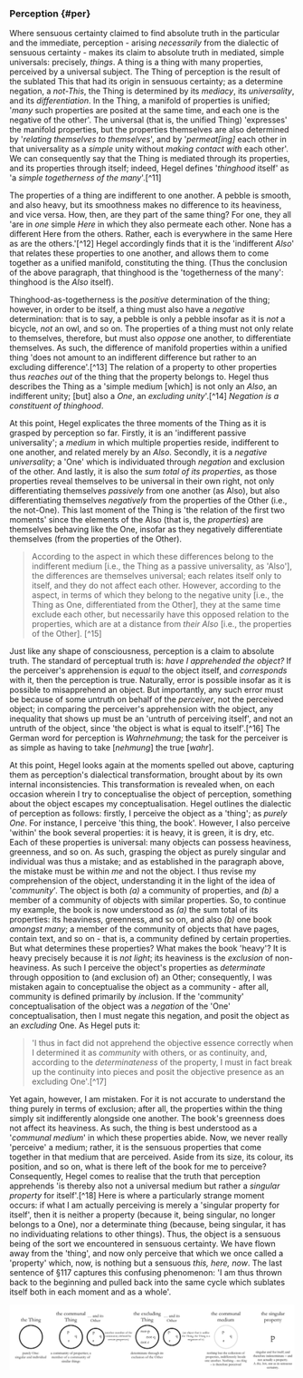 ### Perception {#per}

Where sensuous certainty claimed to find absolute truth in the particular and
the immediate, perception - arising *necessarily* from the dialectic of sensuous
certainty - makes its claim to absolute truth in mediated, simple universals:
precisely, *things*. A thing is a thing with many properties, perceived by a
universal subject. The Thing of perception is the result of the sublated This
that had its origin in sensuous certainty; as a determine negation, a
*not-This*, the Thing is determined by its *mediacy*, its *universality*, and
its *differentiation*. In the Thing, a manifold of properties is unified;
'*many* such properties are posited at the same time, and each one is the
negative of the other'. The universal (that is, the unified Thing)
'expresses' the manifold properties, but the properties themselves are also
determined by '*relating themselves to themselves*', and by '*permeat[ing]* each
other in that universality as a *simple* unity without *making contact with*
each other'. We can consequently say that the Thing is mediated through its
properties, and its properties through itself; indeed, Hegel defines '*thinghood*
itself' as 'a *simple togetherness of the many*'.[^11]

The properties of a thing are indifferent to one another. A pebble is smooth,
and also heavy, but its smoothness makes no difference to its heaviness, and
vice versa. How, then, are they part of the same thing? For one, they all 'are
in *one* simple *Here* in which they also permeate each other. None has a
different Here from the others. Rather, each is everywhere in the same Here as
are the others.'[^12] Hegel accordingly finds that it is the 'indifferent
*Also*' that relates these properties to one another, and allows them to come
together as a unified manifold, constituting the thing. (Thus the conclusion of
the above paragraph, that thinghood is the 'togetherness of the many': thinghood
is the *Also* itself).

Thinghood-as-togetherness is the *positive* determination of the thing; however,
in order to be itself, a thing must also have a *negative* determination: that
is to say, a pebble is only a pebble insofar as it is *not* a bicycle, *not* an
owl, and so on. The properties of a thing must not only relate to themselves,
therefore, but must also *oppose* one another, to differentiate themselves. As
such, the difference of manifold properties within a unified thing 'does not
amount to an indifferent difference but rather to an excluding difference'.[^13]
The relation of a property to other properties thus *reaches out* of the thing
that the property belongs to. Hegel thus describes the Thing as a 'simple medium
[which] is not only an *Also*, an indifferent unity; [but] also a *One*, an
*excluding unity*'.[^14] *Negation is a constituent of thinghood*.

At this point, Hegel explicates the three moments of the Thing as it is grasped
by perception so far. Firstly, it is an 'indifferent passive universality'; a
*medium* in which multiple properties reside, indifferent to one another, and
related merely by an *Also*. Secondly, it is a *negative universality*; a 'One'
which is individuated through *negation* and exclusion of the other. And lastly,
it is also the *sum total of its properties*, as those properties reveal
themselves to be universal in their own right, not only differentiating
themselves *passively* from one another (as Also), but also differentiating
themselves *negatively* from the properties of the Other (i.e., the not-One).
This last moment of the Thing is 'the relation of the first two moments' since
the elements of the Also (that is, the *properties*) are themselves behaving
like the One, insofar as they negatively differentiate themselves (from the
properties of the Other).

> According to the aspect in which these differences belong to the indifferent
> medium [i.e., the Thing as a passive universality, as 'Also'], the differences
> are themselves universal; each relates itself only to itself, and they do not
> affect each other. However, according to the aspect, in terms of which they
> belong to the negative unity [i.e., the Thing as One, differentiated from the
> Other], they at the same time exclude each other, but necessarily have this
> opposed relation to the properties, which are at a distance from *their Also*
> [i.e., the properties of the Other]. [^15]

Just like any shape of consciousness, perception is a claim to absolute truth.
The standard of perceptual truth is: *have I apprehended the object?* If the
perceiver's apprehension is *equal* to the object itself, and *corresponds* with
it, then the perception is true. Naturally, error is possible insofar as it is
possible to misapprehend an object. But importantly, any such error must be
because of some untruth on behalf of the *perceiver*, not the perceived object;
in comparing the perceiver's apprehension with the object, any inequality that
shows up must be an 'untruth of perceiving itself', and not an untruth of the
object, since 'the object is what is equal to itself'.[^16] The German word for
perception is *Wahrnehmung*; the task for the perceiver is as simple as having
to take [*nehmung*] the true [*wahr*].

At this point, Hegel looks again at the moments spelled out above, capturing
them as perception's dialectical transformation, brought about by its own
internal inconsistencies. This transformation is revealed when, on each occasion
wherein I try to conceptualise the object of perception, something about the
object escapes my conceptualisation. Hegel outlines the dialectic of perception
as follows: firstly, I perceive the object as a 'thing'; as *purely One*. For
instance, I perceive 'this thing, the book'. However, I also perceive 'within'
the book several properties: it is heavy, it is green, it is dry, etc. Each of
these properties is universal: many objects can possess heaviness, greenness,
and so on. As such, grasping the object as purely singular and individual was
thus a mistake; and as established in the paragraph above, the mistake must be
within *me* and not the object. I thus revise my comprehension of the object,
understanding it in the light of the idea of '*community*'. The object is both
*(a)* a community of properties, and *(b)* a member of a community of objects
with similar properties. So, to continue my example, the book is now understood
as *(a)* the sum total of its properties: its heaviness, greenness, and so on,
and also *(b)* one book *amongst many*; a member of the community of objects
that have pages, contain text, and so on - that is, a community defined by
certain properties. But what determines these properties? What makes the book
'heavy'? It is heavy precisely because it is *not light*; its heaviness is the
*exclusion* of non-heaviness. As such I perceive the object's properties as
*determinate* through opposition to (and exclusion of) an Other; consequently, I
was mistaken again to conceptualise the object as a community - after all,
community is defined primarily by *in*clusion. If the 'community'
conceptualisation of the object was a *negation* of the 'One' conceptualisation,
then I must negate this negation, and posit the object as an *excluding* One. As
Hegel puts it:

> 'I thus in fact did not apprehend the objective essence correctly when I
> determined it as *community* with others, or as continuity, and, according to
> the *determinateness* of the property, I must in fact break up the continuity
> into pieces and posit the objective presence as an excluding One'.[^17]

Yet again, however, I am mistaken. For it is not accurate to understand the
thing purely in terms of exclusion; after all, the properties within the thing
simply sit indifferently alongside one another. The book's greenness does not
affect its heaviness. As such, the thing is best understood as a '*communal
medium*' in which these properties abide. Now, we never really 'perceive' a
medium; rather, it is the sensuous properties that come together in that medium
that are perceived. Aside from its size, its colour, its position, and so on,
what is there left of the book for me to perceive? Consequently, Hegel comes to
realise that the truth that perception apprehends 'is thereby also not a
universal medium but rather a *singular property* for itself'.[^18] Here is
where a particularly strange moment occurs: if what I am actually perceiving is
merely a 'singular property for itself', then it is neither a property (because
it, being singular, no longer belongs to a One), nor a determinate thing
(because, being singular, it has no individuating relations to other things).
Thus, the object is a sensuous being of the sort we encountered in sensuous
certainty. We have flown away from the 'thing', and now only perceive that which
we once called a 'property' which, now, is nothing but a sensuous *this, here,
now*. The last sentence of §117 captures this confusing phenomenon: 'I am thus
thrown back to the beginning and pulled back into the same cycle which sublates
itself both in each moment and as a whole'.

![A diagram of the dialectic of perception.](./img/perception.png)
